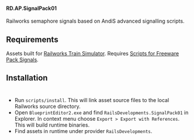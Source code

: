 #### RD.AP.SignalPack01
Railworks semaphore signals based on AndiS advanced signalling scripts.

## Requirements
Assets built for [Railworks Train Simulator](https://store.steampowered.com/app/24010/Train_Simulator_2021/).
Requires [Scripts for Freeware Pack Signals](https://www.trainsimdev.com/forum/downloads.php?view=detail&df_id=141).

## Installation
#
- Run `scripts/install`. This will link asset source files to the local Railworks source directory.
- Open `BlueprintEditor2.exe` and find `RailsDevelopments.SignalPack01` in Explorer. In context menu choose `Export > Export with References`. This will build runtime binaries.
- Find assets in runtime under provider `RailsDevelopments`.
